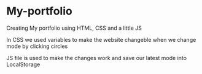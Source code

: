 # My-portfolio

Creating My portfolio using HTML, CSS and a little JS

In CSS  we used variables to make the website changeble when we change mode by clicking circles

JS file is used to make the changes work and save our latest mode into LocalStorage

